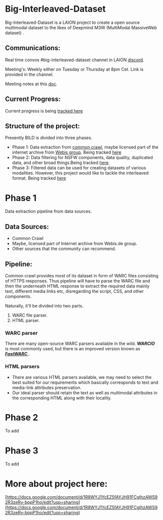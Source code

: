 # Big-Interleaved-Dataset
Big-Interleaved-Dataset is a LAION project to create a open source multimodal dataset to the likes of Deepmind M3W (MultiModal MassiveWeb dataset) .

## Communications:
 Real time convos #big-interleaved-dataset channel in LAION [discord](https://discord.gg/kAyhUK3jyW).

Meeting's: Weekly either on Tuesday or Thursday at 8pm Cet. Link is provided in the channel.

 Meeting notes at this [doc](https://docs.google.com/document/d/1R8WYJ1YcEZ5fAYJH91FCglhzAWS92R3zeRy-bppP1ho/edit?usp=sharing).

## Current Progress:
 Current progress is being [tracked here](https://github.com/LAION-AI/Big-Interleaved-Dataset/issues/1)

## Structure of the project:
 Presently BILD is divided into three phases.
 - Phase 1: Data extraction from [common crawl](https://commoncrawl.org/), maybe licensed part of the internet archive from [Webis group](https://webis.de/research/web-archive.html). Being tracked [here](https://github.com/LAION-AI/Big-Interleaved-Dataset/issues/2)
 - Phase 2: Data filtering for NSFW components, data quality, duplicated data, and other broad things.Being tracked [here](https://github.com/LAION-AI/Big-Interleaved-Dataset/issues/3).
 - Phase 3: Filtered data can be used for creating datasets of various modalities. However, this project would like to tackle the interleaved format. Being tracked [here](https://github.com/LAION-AI/Big-Interleaved-Dataset/issues/4)

 # Phase 1

 Data extraction pipeline from data sources.

## Data Sources:

- Common Crawl
- Maybe, licensed part of Internet archive from Webis.de group.
- Other sources that the community can recommend.

## Pipeline:
Common crawl provides most of its dataset in form of WARC files consisting of HTTPS responses. Thus pipeline will have to parse the WARC file and then the underneath HTML response to extract the required data mainly text, different media links etc, disregarding the script, CSS, and other components.

Naturally, it'll be divided into two parts.

1. WARC file parser.
2. HTML parser.

### WARC parser

There are many open-source WARC parsers available in the wild. **_WARCIO_** is most commonly used, but there is an improved version known as [**_FastWARC_**
](https://resiliparse.chatnoir.eu/en/latest/man/fastwarc.html).

### HTML parsers

- There are various HTML parsers available, we may need to select the best suited for our requirements which basically corresponds to text and media-link attributes preservation.
- Our ideal parser should retain the text as well as multimodal attributes in the corresponding HTML along with their locality.

# Phase 2
 To add


 # Phase 3
To add

# More about project here:
[https://docs.google.com/document/d/1R8WYJ1YcEZ5fAYJH91FCglhzAWS92R3zeRy-bppP1ho/edit?usp=sharing](https://docs.google.com/document/d/1R8WYJ1YcEZ5fAYJH91FCglhzAWS92R3zeRy-bppP1ho/edit?usp=sharing)
 

